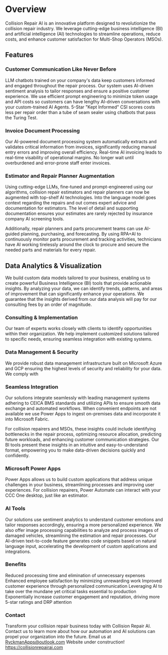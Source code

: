 # Overview
Collision Repair AI is an innovative platform designed to revolutionize the collision repair industry. We leverage cutting-edge business intelligence (BI) and artificial intelligence (AI) technologies to streamline operations, reduce costs, and enhance customer satisfaction for Multi-Shop Operators (MSOs).

## Features
### Customer Communication Like Never Before
LLM chatbots trained on your company's data keep customers informed and engaged throughout the repair process. Our system uses AI-driven sentiment analysis to tailor responses and ensure a positive customer experience. We use efficient prompt engineering to minimize token usage and API costs so customers can have lengthy AI-driven conversations with your custom-trained AI Agents. 5-Star "Kept Informed" CSI scores costs less per repair order than a tube of seam sealer using chatbots that pass the Turing Test.

### Invoice Document Processing
Our AI-powered document processing system automatically extracts and validates critical information from invoices, significantly reducing manual entry errors and improving overall efficiency. Real-time AI invoicing leads to real-time visability of operational margins. No longer wait until overburdened and error-prone staff enter invoices.

### Estimator and Repair Planner Augmentation
Using cutting-edge LLMs, fine-tuned and prompt-engineered using our algorithms, collision repair estimators and repair planners can now be augmented with top-shelf AI technologies. Into the language model goes context regarding the repairs and out comes expert advice and documentation for estimators. The level of detail and supporting documentation ensures your estimates are rarely rejected by insurance company AI screening tools.

Additionally, repair planners and parts procurement teams can use AI-guided planning, purchasing, and forecasting. By using RPA+AI to continuously monitor parts procurement and tracking activities, technicians have AI working tirelessly around the clock to procure and secure the needed parts and materials for every repair.

## Data Analytics & Visualization
We build custom data models tailored to your business, enabling us to create powerful Business Intelligence (BI) tools that provide actionable insights. By analyzing your data, we can identify trends, patterns, and areas of improvement that can significantly enhance your operations. We guarantee that the insights derived from our data analysis will pay for our consulting fees by an order of magnitude.

### Consulting & Implementation
Our team of experts works closely with clients to identify opportunities within their organization. We help implement customized solutions tailored to specific needs, ensuring seamless integration with existing systems.

### Data Management & Security
We provide robust data management infrastructure built on Microsoft Azure and GCP ensuring the highest levels of security and reliability for your data. We comply with

### Seamless Integration
Our solutions integrate seamlessly with leading management systems adhering to CEICA BMS standards and utilizing APIs to ensure smooth data exchange and automated workflows. When convenient endpoints are not available we use Power Apps to ingest on-premises data and incorporate it into Microsoft Fabric.

For collision repairers and MSOs, these insights could include identifying bottlenecks in the repair process, optimizing resource allocation, predicting future workloads, and enhancing customer communication strategies. Our BI tools present these insights in an intuitive and easy-to-understand format, empowering you to make data-driven decisions quickly and confidently.

### Microsoft Power Apps
Power Apps allows us to build custom applications that address unique challenges in your business, streamlining processes and improving user experiences. For collision repairers, Power Automate can interact with your CCC One desktop, just like an estimator.

### AI Tools
Our solutions use sentiment analytics to understand customer emotions and tailor responses accordingly, ensuring a more personalized experience. We also offer image processing capabilities to analyze and process images of damaged vehicles, streamlining the estimation and repair processes. Our AI-driven text-to-code feature generates code snippets based on natural language input, accelerating the development of custom applications and integrations.

### Benefits
Reduced processing time and elimination of unnecessary expenses
Enhanced employee satisfaction by minimizing unrewarding work
Improved customer experience through personalized communication
Leveraging AI to take over the mundane yet critical tasks essential to production
Exponentially increase customer engagement and reputation, driving more 5-star ratings and DRP attention

### Contact
Transform your collision repair business today with Collision Repair AI. Contact us to learn more about how our automation and AI solutions can propel your organization into the future.
Email us at RyckmanApps@outlook.com
Website under construction! https://collisionrepairai.com
